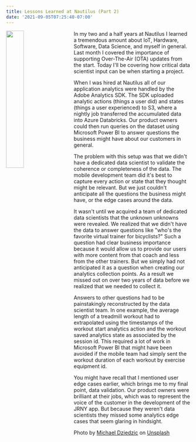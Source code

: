 ```yaml
---
title: Lessons Learned at Nautilus (Part 2)
date: '2021-09-05T07:25:40-07:00'
---
```

<img style="float: left; margin:0 2em 2em 0; width: 31%" src="/img/blog/circuitBoard.jpg"/>

In my two and a half years at Nautilus I learned a tremendous amount about IoT, Hardware, Software, Data Science, and myself in general. Last month I covered the importance of supporting Over-The-Air (OTA) updates from the start.  Today I'll be covering how critical data scientist input can be when starting a project.

When I was hired at Nautilus all of our application analytics were handled by the Adobe Analytics SDK.  The SDK uploaded analytic actions (things a user did) and states (things a user experienced) to S3, where a nightly job transferred the accumulated data into Azure Databricks.   Our product owners could then run queries on the dataset using Microsoft Power BI to answer questions the business might have about our customers in general.  

The problem with this setup was that we didn't have a dedicated data scientist to validate the coherence or completeness of the data.  The mobile development team did it's best to capture every action or state that they thought might be relevant.  But we just couldn't anticipate all the questions the business might have, or the edge cases around the data. 

It wasn't until we acquired a team of dedicated data scientists that the unknown unknowns were revealed.  We realized that we didn't have the data to answer questions like "who's the favorite virtual trainer for bicyclists?"  Such a question had clear business importance because it would allow us to provide our users with more content from that coach and less from the other trainers. But we simply had not anticipated it as a question when creating our analytics collection points.  As a result we missed out on over two years of data before we realized that we needed to collect it.

Answers to other questions had to be painstakingly reconstructed by the data scientist team. In one example, the average length of a treadmill workout had to extrapolated using the timestamps of the workout start analytics action and the workout saved analytics state as associated by the session id.  This required a lot of work in Microsoft Power BI that might have been avoided if the mobile team had simply sent the workout duration of each workout by exercise equipment id. 

You might have recall that I mentioned user edge cases earlier, which brings me to my final point, data validation.  Our product owners were brilliant at their jobs, which was to represent the voice of the customer in the development of the JRNY app.  But because they weren't data scientists they missed some analytics edge cases that seem glaring in hindsight.  







Photo by <a href="https://unsplash.com/@lazycreekimages?utm_source=unsplash&utm_medium=referral&utm_content=creditCopyText">Michael Dziedzic</a> on <a href="https://unsplash.com/s/photos/data-science?utm_source=unsplash&utm_medium=referral&utm_content=creditCopyText">Unsplash</a>
